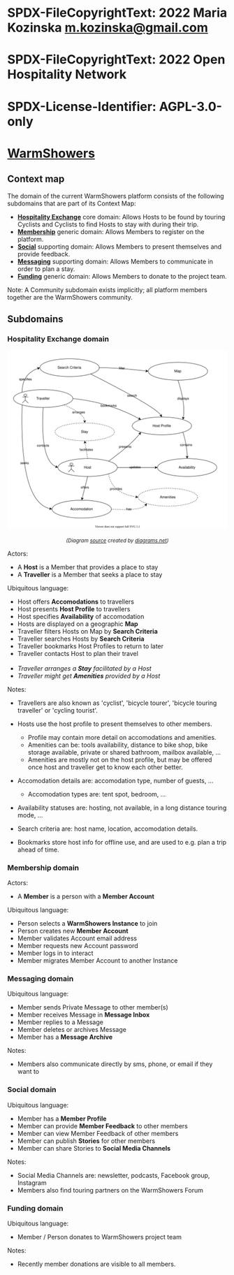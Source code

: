 # SPDX-FileCopyrightText: 2022 Maria Kozinska <m.kozinska@gmail.com>
# SPDX-FileCopyrightText: 2022 Open Hospitality Network
#
# SPDX-License-Identifier: AGPL-3.0-only

# [WarmShowers](https://www.warmshowers.org)

## Context map

The domain of the current WarmShowers platform consists of the following subdomains that are part of its Context Map:

- <b>[Hospitality Exchange](#hospitality-exchange-domain)</b> core domain: Allows Hosts to be found by touring Cyclists and Cyclists to find Hosts to stay with during their trip.
- <b>[Membership](#membership-domain)</b> generic domain: Allows Members to register on the platform.
- <b>[Social](#social-domain)</b> supporting domain: Allows Members to present themselves and provide feedback.
- <b>[Messaging](#messaging-domain)</b> supporting domain: Allows Members to communicate in order to plan a stay.
- <b>[Funding](#funding-domain)</b> generic domain: Allows Members to donate to the project team.

Note: A Community subdomain exists implicitly; all platform members together are the WarmShowers community.

## Subdomains

### **Hospitality Exchange** domain

<div align="center" markdown="1">

![Hospitality Exchange domain model diagram](/diagrams/warmshowers-hospitality-domain-model.svg)

<small>_(Diagram [source](/diagrams/warmshowers-hospitality-domain-model.xml) created by [diagrams.net](https://app.diagrams.net/))_</small>

</div>

Actors:

- A **Host** is a Member that provides a place to stay
- A **Traveller** is a Member that seeks a place to stay

Ubiquitous language:

- Host offers **Accomodations** to travellers
- Host presents **Host Profile** to travellers
- Host specifies **Availability** of accomodation
- Hosts are displayed on a geographic **Map**
- Traveller filters Hosts on Map by **Search Criteria**
- Traveller searches Hosts by **Search Criteria**
- Traveller bookmarks Host Profiles to return to later
- Traveller contacts Host to plan their travel<br><br>
- _Traveller arranges a **Stay** facilitated by a Host_
- _Traveller might get **Amenities** provided by a Host_

Notes:

- Travellers are also known as 'cyclist', 'bicycle tourer', 'bicycle touring traveller' or 'cycling tourist'.

- Hosts use the host profile to present themselves to other members.
  - Profile may contain more detail on accomodations and amenities.
  - Amenities can be: tools availability, distance to bike shop, bike storage available, private or shared bathroom, mailbox available, ...
  - Amenities are mostly not on the host profile, but may be offered once host and traveller get to know each other better.

- Accomodation details are: accomodation type, number of guests, ...
  - Accomodation types are: tent spot, bedroom, ...

- Availability statuses are: hosting, not available, in a long distance touring mode, ...

- Search criteria are: host name, location, accomodation details.

- Bookmarks store host info for offline use, and are used to e.g. plan a trip ahead of time.

### **Membership** domain

Actors:

- A **Member** is a person with a **Member Account**

Ubiquitous language:

- Person selects a **WarmShowers Instance** to join
- Person creates new **Member Account**
- Member validates Account email address
- Member requests new Account password
- Member logs in to interact
- Member migrates Member Account to another Instance

### **Messaging** domain

Ubiquitous language:

- Member sends Private Message to other member(s)
- Member receives Message in **Message Inbox**
- Member replies to a Message
- Member deletes or archives Message
- Member has a **Message Archive**

Notes:

- Members also communicate directly by sms, phone, or email if they want to

### **Social** domain

Ubiquitous language:

- Member has a **Member Profile**
- Member can provide **Member Feedback** to other members
- Member can view Member Feedback of other members
- Member can publish **Stories** for other members
- Member can share Stories to **Social Media Channels**

Notes:

- Social Media Channels are: newsletter, podcasts, Facebook group, Instagram
- Members also find touring partners on the WarmShowers Forum

### **Funding** domain

Ubiquitous language:

- Member / Person donates to WarmShowers project team

Notes:

- Recently member donations are visible to all members.
